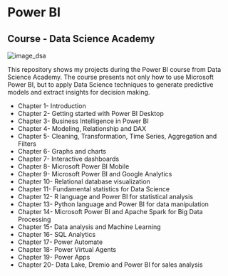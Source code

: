 # Power BI
## Course - Data Science Academy

![image_dsa](https://github.com/raquelcolares/PowerBI_DSA-/blob/main/image%20dsa.jpeg)

This repository shows my projects during the Power BI course from Data Science Academy.
The course presents not only how to use Microsoft Power BI, but to apply Data Science techniques to generate predictive models and extract insights for decision making.

* Chapter 1- Introduction
* Chapter 2- Getting started with Power BI Desktop
* Chapter 3- Business Intelligence in Power BI
* Chapter 4- Modeling, Relationship and DAX
* Chapter 5- Cleaning, Transformation, Time Series, Aggregation and Filters
* Chapter 6- Graphs and charts
* Chapter 7- Interactive dashboards
* Chapter 8- Microsoft Power BI Mobile 
* Chapter 9- Microsoft Power BI and Google Analytics 
* Chapter 10- Relational database visualization
* Chapter 11- Fundamental statistics for Data Science 
* Chapter 12- R language and Power BI for statistical analysis
* Chapter 13- Python language and Power BI for data manipulation
* Chapter 14- Microsoft Power BI and Apache Spark for Big Data Processing
* Chapter 15- Data analysis and Machine Learning
* Chapter 16- SQL Analytics
* Chapter 17- Power Automate
* Chapter 18- Power Virtual Agents
* Chapter 19- Power Apps
* Chapter 20- Data Lake, Dremio and Power BI for sales analysis
